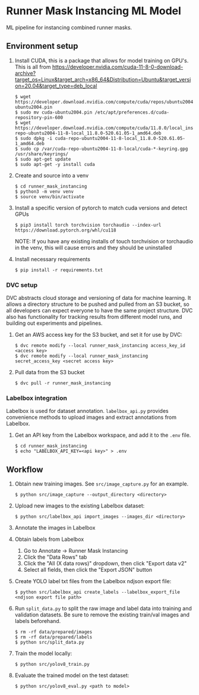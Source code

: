 # Runner Mask Instancing ML Model

ML pipeline for instancing combined runner masks.

## Environment setup

1.  Install CUDA, this is a package that allows for model training on GPU's. This is all from https://developer.nvidia.com/cuda-11-8-0-download-archive?target_os=Linux&target_arch=x86_64&Distribution=Ubuntu&target_version=20.04&target_type=deb_local

        $ wget https://developer.download.nvidia.com/compute/cuda/repos/ubuntu2004/x86_64/cuda-ubuntu2004.pin
        $ sudo mv cuda-ubuntu2004.pin /etc/apt/preferences.d/cuda-repository-pin-600
        $ wget https://developer.download.nvidia.com/compute/cuda/11.8.0/local_installers/cuda-repo-ubuntu2004-11-8-local_11.8.0-520.61.05-1_amd64.deb
        $ sudo dpkg -i cuda-repo-ubuntu2004-11-8-local_11.8.0-520.61.05-1_amd64.deb
        $ sudo cp /var/cuda-repo-ubuntu2004-11-8-local/cuda-*-keyring.gpg /usr/share/keyrings/
        $ sudo apt-get update
        $ sudo apt-get -y install cuda

1.  Create and source into a venv

        $ cd runner_mask_instancing
        $ python3 -m venv venv
        $ source venv/bin/activate

1.  Install a specific version of pytorch to match cuda versions and detect GPUs

        $ pip3 install torch torchvision torchaudio --index-url https://download.pytorch.org/whl/cu118

    NOTE: If you have any existing installs of touch torchvision or torchaudio in the venv, this will cause errors and they should be uninstalled

1.  Install necessary requirements

        $ pip install -r requirements.txt

### DVC setup

DVC abstracts cloud storage and versioning of data for machine learning. It allows a directory structure to be pushed and pulled from an S3 bucket, so all developers can expect everyone to have the same project structure. DVC also has functionality for tracking results from different model runs, and building out experiments and pipelines.

1.  Get an AWS access key for the S3 bucket, and set it for use by DVC:

        $ dvc remote modify --local runner_mask_instancing access_key_id <access key>
        $ dvc remote modify --local runner_mask_instancing secret_access_key <secret access key>

1.  Pull data from the S3 bucket

        $ dvc pull -r runner_mask_instancing

### Labelbox integration

Labelbox is used for dataset annotation. `labelbox_api.py` provides convenience methods to upload images and extract annotations from Labelbox.

1.  Get an API key from the Labelbox workspace, and add it to the `.env` file.

        $ cd runner_mask_instancing
        $ echo "LABELBOX_API_KEY=<api key>" > .env

## Workflow

1.  Obtain new training images. See `src/image_capture.py` for an example.

        $ python src/image_capture --output_directory <directory>

1.  Upload new images to the existing Labelbox dataset:

        $ python src/labelbox_api import_images --images_dir <directory>

1.  Annotate the images in Labelbox

1.  Obtain labels from Labelbox

    1. Go to Annotate -> Runner Mask Instancing
    1. Click the "Data Rows" tab
    1. Click the "All (X data rows)" dropdown, then click "Export data v2"
    1. Select all fields, then click the "Export JSON" button

1.  Create YOLO label txt files from the Labelbox ndjson export file:

        $ python src/labelbox_api create_labels --labelbox_export_file <ndjson export file path>

1.  Run `split_data.py` to split the raw image and label data into training and validation datasets. Be sure to remove the existing train/val images and labels beforehand.

        $ rm -rf data/prepared/images
        $ rm -rf data/prepared/labels
        $ python src/split_data.py

1.  Train the model locally:

        $ python src/yolov8_train.py

1.  Evaluate the trained model on the test dataset:

        $ python src/yolov8_eval.py <path to model>
